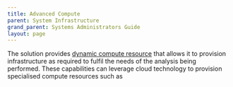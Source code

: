 ```yaml
---
title: Advanced Compute
parent: System Infrastructure
grand_parent: Systems Administrators Guide
layout: page
---
```


The solution provides [dynamic compute resource](../../Architecture/Dynamic-Compute-Resource.md) that allows it to provision infrastructure as required to fulfil the needs of the analysis being performed. These capabilities can leverage cloud technology to provision specialised compute resources such as 